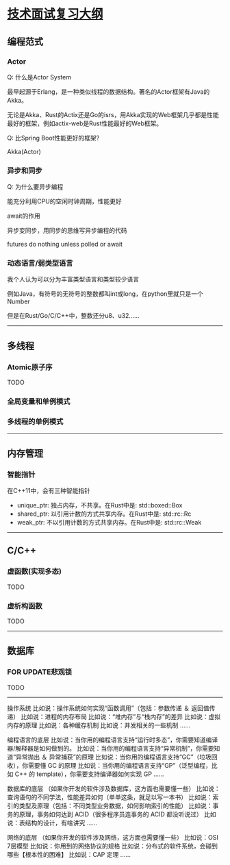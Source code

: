 # [技术面试复习大纲](/2020/05/interview_notes.md)

## 编程范式

### Actor

<i class="fa fa-hashtag"></i>
Q: 什么是Actor System

最早起源于Erlang，是一种类似线程的数据结构。著名的Actor框架有Java的Akka。

无论是Akka、Rust的Actix还是Go的isrs，用Akka实现的Web框架几乎都是性能最好的框架，例如actix-web是Rust性能最好的Web框架。

<i class="fa fa-hashtag"></i>
Q: 比Spring Boot性能更好的框架?

Akka(Actor)

### 异步和同步

<i class="fa fa-hashtag"></i>
Q: 为什么要异步编程

能充分利用CPU的空闲时钟周期，性能更好

<i class="fa fa-hashtag"></i>
await的作用

异步变同步，用同步的思维写异步编程的代码

futures do nothing unless polled or await

### 动态语言/弱类型语言

我个人认为可以分为丰富类型语言和类型较少语言

例如Java，有符号的无符号的整数都叫int或long，在python里就只是一个Number

但是在Rust/Go/C/C++中，整数还分u8、u32......

---

## 多线程

### Atomic原子序

TODO

### 全局变量和单例模式

### 多线程的单例模式

---

## 内存管理

### 智能指针

在C++11中，会有三种智能指针

- unique_ptr: 独占内存，不共享。在Rust中是: std::boxed::Box
- shared_ptr: 以引用计数的方式共享内存。在Rust中是: std::rc::Rc
- weak_ptr: 不以引用计数的方式共享内存。在Rust中是: std::rc::Weak

---

## C/C++

### 虚函数(实现多态)

TODO

### 虚析构函数

TODO

---

## 数据库

### FOR UPDATE悲观锁

TODO

---

操作系统
比如说：操作系统如何实现“函数调用”（包括：参数传递 ＆ 返回值传递）
比如说：进程的内存布局
比如说：“堆内存”与“栈内存”的差异
比如说：虚拟内存的原理
比如说：各种缓存机制
比如说：并发相关的一些机制
......

编程语言的底层
比如说：当你用的编程语言支持“运行时多态”，你需要知道编译器/解释器是如何做到的。
比如说：当你用的编程语言支持“异常机制”，你需要知道“异常抛出 ＆ 异常捕获”的原理
比如说：当你用的编程语言支持“GC”（垃圾回收），你需要懂 GC 的原理
比如说：当你用的编程语言支持“GP”（泛型编程，比如 C++ 的 template），你需要支持编译器如何实现 GP
......

数据库的底层
（如果你开发的软件涉及数据库，这方面也需要懂一些）
比如说：查询语句的不同学法，性能差异如何（单单这条，就足以写一本书）
比如说：索引的类型及原理（包括：不同类型业务数据，如何影响索引的性能）
比如说：事务的原理，事务如何达到 ACID（很多程序员连事务的 ACID 都没听说过）
比如说：表结构的设计，有啥讲究
......

网络的底层
（如果你开发的软件涉及网络，这方面也需要懂一些）
比如说：OSI 7层模型
比如说：你用到的网络协议的规格
比如说：分布式的软件系统，会碰到哪些【根本性的困难】
比如说：CAP 定理
......

